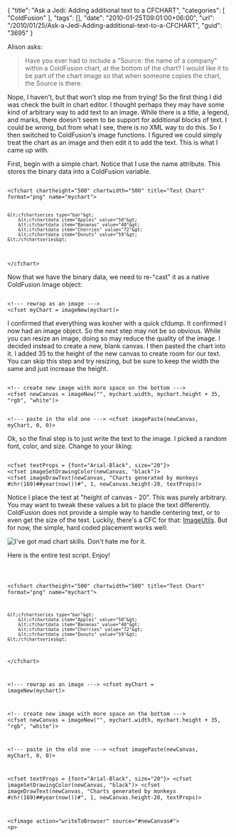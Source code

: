 {
	"title": "Ask a Jedi: Adding additional text to a CFCHART",
	"categories": [
		"ColdFusion"
	],
	"tags": [],
	"date": "2010-01-25T09:01:00+06:00",
	"url": "/2010/01/25/Ask-a-Jedi-Adding-additional-text-to-a-CFCHART",
	"guid": "3695"
}

Alison asks:

<blockquote>
Have you ever had to include a "Source: the name of a company" within a ColdFusion chart, at the bottom of the chart?  I would like it to be part of the chart image so that when someone copies the chart, the Source is there. 
</blockquote>

<p>

Nope, I haven't, but that won't stop me from trying! So the first thing I did was check the built in chart editor. I thought perhaps they may have some kind of arbitrary way to add text to an image. While there is a title, a legend, and marks, there doesn't seem to be support for additional blocks of text. I could be wrong, but from what I see, there is no XML way to do this. So I then switched to ColdFusion's image functions. I figured we could simply treat the chart as an image and then edit it to add the text. This is what I came up with.
<!--more-->
<p>

First, begin with a simple chart. Notice that I use the name attribute. This stores the binary data into a ColdFusion variable.

<p>

<code>
&lt;cfchart chartheight="500" chartwidth="500" title="Test Chart" format="png" name="mychart"&gt;

	&lt;cfchartseries type="bar"&gt;
		&lt;cfchartdata item="Apples" value="50"&gt;
		&lt;cfchartdata item="Bananas" value="40"&gt;
		&lt;cfchartdata item="Cherries" value="72"&gt;
		&lt;cfchartdata item="Donuts" value="59"&gt;
	&lt;/cfchartseries&gt;
	
&lt;/cfchart&gt;
</code>

<p>

Now that we have the binary data, we need to re-"cast" it as a native ColdFusion Image object:

<p>

<code>
&lt;!--- rewrap as an image ---&gt;
&lt;cfset myChart = imageNew(mychart)&gt;
</code>

<p>


I confirmed that everything was kosher with a quick cfdump. It confirmed I now had an image object. So the next step may not be so obvious. While you can resize an image, doing so may reduce the quality of the image. I decided instead to create a new, blank canvas. I then pasted the chart into it. I added 35 to the height of the new canvas to create room for our text. You can skip this step and try resizing, but be sure to keep the width the same and just increase the height.

<p>

<code>
&lt;!-- create new image with more space on the bottom ---&gt;
&lt;cfset newCanvas = imageNew("", mychart.width, mychart.height + 35, "rgb", "white")&gt;

&lt;!--- paste in the old one ---&gt;
&lt;cfset imagePaste(newCanvas, myChart, 0, 0)&gt;
</code>

<p>

Ok, so the final step is to just write the text to the image. I picked a random font, color, and size. Change to your liking:

<p>

<code>
&lt;cfset textProps = {font="Arial-Black", size="20"}&gt;
&lt;cfset imageSetDrawingColor(newCanvas, "black")&gt;
&lt;cfset imageDrawText(newCanvas, "Charts generated by monkeys #chr(169)##year(now())#", 1, newCanvas.height-20, textProps)&gt;
</code>

<p>

Notice I place the text at "height of canvas - 20". This was purely arbitrary. You may want to tweak these values a bit to place the text differently. ColdFusion does not provide a simple way to handle centering text, or to even get the size of the text. Luckily, there's a CFC for that: <a href="http://imageutils.riaforge.org/">ImageUtils</a>. But for now, the simple, hard coded placement works well:

<p>

<img src="http://static.raymondcamden.com/images/Screen shot 2010-01-25 at 9.07.25 AM.png" title="I've got mad chart skills. Don't hate me for it." />

<p>

Here is the entire test script. Enjoy!

<code>

&lt;cfchart chartheight="500" chartwidth="500" title="Test Chart" format="png" name="mychart"&gt;

	&lt;cfchartseries type="bar"&gt;
		&lt;cfchartdata item="Apples" value="50"&gt;
		&lt;cfchartdata item="Bananas" value="40"&gt;
		&lt;cfchartdata item="Cherries" value="72"&gt;
		&lt;cfchartdata item="Donuts" value="59"&gt;
	&lt;/cfchartseries&gt;
	
&lt;/cfchart&gt;

&lt;!--- rewrap as an image ---&gt;
&lt;cfset myChart = imageNew(mychart)&gt;

&lt;!-- create new image with more space on the bottom ---&gt;
&lt;cfset newCanvas = imageNew("", mychart.width, mychart.height + 35, "rgb", "white")&gt;

&lt;!--- paste in the old one ---&gt;
&lt;cfset imagePaste(newCanvas, myChart, 0, 0)&gt;

&lt;cfset textProps = {font="Arial-Black", size="20"}&gt;
&lt;cfset imageSetDrawingColor(newCanvas, "black")&gt;
&lt;cfset imageDrawText(newCanvas, "Charts generated by monkeys #chr(169)##year(now())#", 1, newCanvas.height-20, textProps)&gt;

&lt;cfimage action="writeToBrowser" source="#newCanvas#"&gt;
&lt;p&gt;
</code>